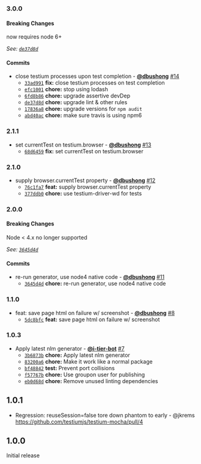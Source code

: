 ### 3.0.0

#### Breaking Changes

now requires node 6+

*See: [`de37d8d`](https://github.com/testiumjs/testium-mocha/commit/de37d8d841fc02440e39cf8d0c83960a79d7e268)*

#### Commits

* close testium processes upon test completion - **[@dbushong](https://github.com/dbushong)** [#14](https://github.com/testiumjs/testium-mocha/pull/14)
  - [`33ad991`](https://github.com/testiumjs/testium-mocha/commit/33ad99180a05ed18ed7f18889d0e76724de28bfe) **fix:** close testium processes on test completion
  - [`efc1001`](https://github.com/testiumjs/testium-mocha/commit/efc10014ace3e0b4d87971d6a3dfceabf9d599ff) **chore:** stop using lodash
  - [`6fd8b86`](https://github.com/testiumjs/testium-mocha/commit/6fd8b861ceedf6742d6b878fd7d68e8863cbe88b) **chore:** upgrade assertive devDep
  - [`de37d8d`](https://github.com/testiumjs/testium-mocha/commit/de37d8d841fc02440e39cf8d0c83960a79d7e268) **chore:** upgrade lint & other rules
  - [`17836a8`](https://github.com/testiumjs/testium-mocha/commit/17836a82ec720e470b94cac8dc21c1923bbf011d) **chore:** upgrade versions for `npm audit`
  - [`abd40ac`](https://github.com/testiumjs/testium-mocha/commit/abd40ac4de72f0f1021ad0ce507696e18b47f6d1) **chore:** make sure travis is using npm6


### 2.1.1

* set currentTest on testium.browser - **[@dbushong](https://github.com/dbushong)** [#13](https://github.com/testiumjs/testium-mocha/pull/13)
  - [`68d6459`](https://github.com/testiumjs/testium-mocha/commit/68d64597df52d15416cfec969239eed229319ae6) **fix:** set currentTest on testium.browser


### 2.1.0

* supply browser.currentTest property - **[@dbushong](https://github.com/dbushong)** [#12](https://github.com/testiumjs/testium-mocha/pull/12)
  - [`76c1fa7`](https://github.com/testiumjs/testium-mocha/commit/76c1fa75d3b34b9fb8fa80eed7fb894505c0013e) **feat:** supply browser.currentTest property
  - [`377ddb0`](https://github.com/testiumjs/testium-mocha/commit/377ddb093848bb19daaf542e998daf2dc4372b10) **chore:** use testium-driver-wd for tests


### 2.0.0

#### Breaking Changes

Node < 4.x no longer supported

*See: [`3645d4d`](https://github.com/testiumjs/testium-mocha/commit/3645d4dbcec21408629bde3af49220b617f86c7d)*

#### Commits

* re-run generator, use node4 native code - **[@dbushong](https://github.com/dbushong)** [#11](https://github.com/testiumjs/testium-mocha/pull/11)
  - [`3645d4d`](https://github.com/testiumjs/testium-mocha/commit/3645d4dbcec21408629bde3af49220b617f86c7d) **chore:** re-run generator, use node4 native code


### 1.1.0

* feat: save page html on failure w/ screenshot - **[@dbushong](https://github.com/dbushong)** [#8](https://github.com/testiumjs/testium-mocha/pull/8)
  - [`5dc8bfc`](https://github.com/testiumjs/testium-mocha/commit/5dc8bfc8ca2ed578b649216cceb9277b6d32ed0a) **feat:** save page html on failure w/ screenshot


### 1.0.3

* Apply latest nlm generator - **[@i-tier-bot](https://github.com/i-tier-bot)** [#7](https://github.com/testiumjs/testium-mocha/pull/7)
  - [`3b6873b`](https://github.com/testiumjs/testium-mocha/commit/3b6873bab0051afce37ae7ef0ba92111c642f516) **chore:** Apply latest nlm generator
  - [`83200a6`](https://github.com/testiumjs/testium-mocha/commit/83200a6ff003b9e83cf6dc00fadd815e355a10e2) **chore:** Make it work like a normal package
  - [`bf48842`](https://github.com/testiumjs/testium-mocha/commit/bf48842da3e6eca918d5e40f636bfecd3a94aa63) **test:** Prevent port collisions
  - [`f57767b`](https://github.com/testiumjs/testium-mocha/commit/f57767baba7f8e6a126757a6836f478f7632afac) **chore:** Use groupon user for publishing
  - [`eb0d68d`](https://github.com/testiumjs/testium-mocha/commit/eb0d68d495eeab3804ba3489272038f8b7a06acd) **chore:** Remove unused linting dependencies


1.0.1
-----
* Regression: reuseSession=false tore down phantom to early - @jkrems
  https://github.com/testiumjs/testium-mocha/pull/4

1.0.0
-----
Initial release
